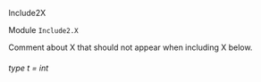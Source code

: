 Include2X

 Module  `` Include2.X `` 


Comment about X that should not appear when including X below.

<a id="type-t"></a>
###### type t = int

